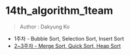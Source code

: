 # 14th_algorithm_1team

> Author : Dakyung Ko

- 1주차 - Bubble Sort, Selection Sort, Insert Sort
- [2~3주차 - Merge Sort, Quick Sort, Heap Sort](./yapp14th-study/src/w2)

